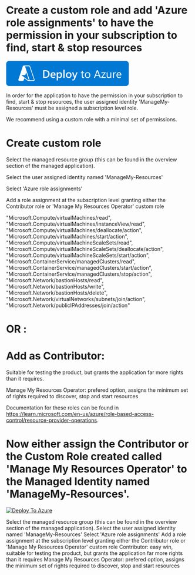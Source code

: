 # Create a custom role and add 'Azure role assignments' to have the permission in your subscription to find, start & stop resources


[![Deploy To Azure](https://raw.githubusercontent.com/MCSEdwin/Templates/main/deploytoazure.svg?sanitize=true)](https://portal.azure.com/#create/Microsoft.Template/uri/https%3A%2F%2Fraw.githubusercontent.com%2FMCSEdwin%2FTemplates%2Fmain%2FManage_My_Resources_Operator.json)

In order for the application to have the permission in your subscription to find, start & stop resources, the user assigned identity 'ManageMy-Resources' must be assigned a subscription level role. 

We recommend using a custom role with a minimal set of permissions.

# Create custom role
Select the managed resource group (this can be found in the overview section of the managed application).

Select the user assigned identity named 'ManageMy-Resources'

Select 'Azure role assignments'

Add a role assignment at the subscription level granting either the Contributor role or 'Manage My Resources Operator' custom role

"Microsoft.Compute/virtualMachines/read",
"Microsoft.Compute/virtualMachines/instanceView/read",
"Microsoft.Compute/virtualMachines/deallocate/action",
"Microsoft.Compute/virtualMachines/start/action",
"Microsoft.Compute/virtualMachineScaleSets/read",
"Microsoft.Compute/virtualMachineScaleSets/deallocate/action",
"Microsoft.Compute/virtualMachineScaleSets/start/action",
"Microsoft.ContainerService/managedClusters/read",
"Microsoft.ContainerService/managedClusters/start/action",
"Microsoft.ContainerService/managedClusters/stop/action",
"Microsoft.Network/bastionHosts/read",
"Microsoft.Network/bastionHosts/write",
"Microsoft.Network/bastionHosts/delete",
"Microsoft.Network/virtualNetworks/subnets/join/action",
"Microsoft.Network/publicIPAddresses/join/action"
# OR :

# Add as Contributor: 

Suitable for testing the product, but grants the application far more rights than it requires.

Manage My Resources Operator: prefered option, assigns the minimum set of rights required to discover, stop and start resources

Documentation for these roles can be found in https://learn.microsoft.com/en-us/azure/role-based-access-control/resource-provider-operations.

# Now either assign the Contributor or the Custom Role created called 'Manage My Resources Operator' to the Managed Identity named 'ManageMy-Resources'.

[![Deploy To Azure](https://raw.githubusercontent.com/MicroCloudService/microcloudservice.github.io/blob/main/deploytoazure.svg?sanitize=true)](https://raw.githubusercontent.com/MicroCloudService/microcloudservice.github.io/main/Manage_My_Resources_Permissions.json)

Select the managed resource group (this can be found in the overview section of the managed application).
Select the user assigned identity named 'ManageMy-Resources'
Select 'Azure role assignments'
Add a role assignment at the subscription level granting either the Contributor role or 'Manage My Resources Operator' custom role
Contributor: easy win, suitable for testing the product, but grants the application far more rights than it requires
Manage My Resources Operator: prefered option, assigns the minimum set of rights required to discover, stop and start resources
